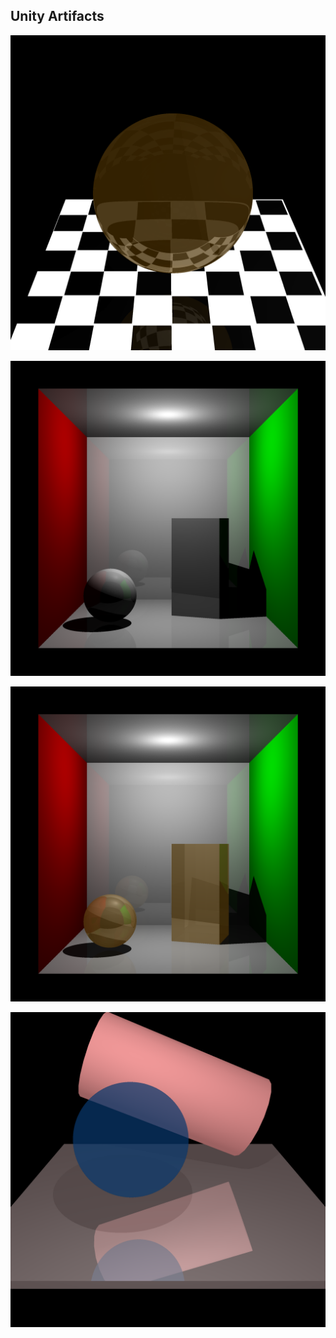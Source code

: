 ## Unity Artifacts

![rt-1](rt-images/BallRefraction.png "ball refraction")

![rt-2](rt-images/CornellRay.png "cornell ray scene")

![rt-3](rt-images/Z_CornellRayRefract.png "cornell ray scene with refraction")

![rt-4](rt-images/BallTransparent.png "ball on luminous checkerboard")
